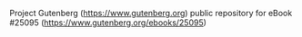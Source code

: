 Project Gutenberg (https://www.gutenberg.org) public repository for eBook #25095 (https://www.gutenberg.org/ebooks/25095)
